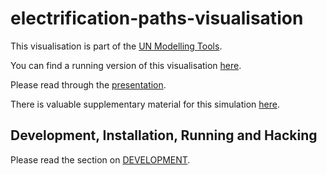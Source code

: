 # electrification-paths-visualisation

This visualisation is part of the [UN Modelling Tools](https://un-modelling.github.io/).

You can find a running version of this visualisation
[here](https://un-modelling.github.io/electrification-paths-visualisation/).

Please read through the
[presentation](https://un-modelling.github.io/electrification-paths-presentation/).

There is valuable supplementary material for this simulation
[here](https://github.com/un-modelling/electrification-paths-supplementary/).


## Development, Installation, Running and Hacking

Please read the section on
[DEVELOPMENT](https://github.com/un-modelling/electrification-paths-visualisation/blob/gh-pages/DEVELOPMENT.md).
